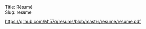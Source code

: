 Title: Résumé  
Slug: resume  
  
<https://github.com/M157q/resume/blob/master/resume/resume.pdf>  

